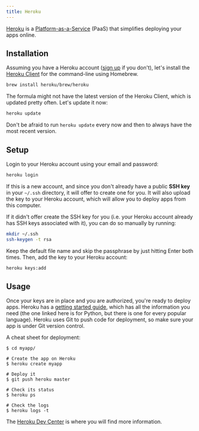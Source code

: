 ```yaml
---
title: Heroku
---
```



[Heroku](http://www.heroku.com/) is a [Platform-as-a-Service](http://en.wikipedia.org/wiki/Platform_as_a_service) (PaaS) that simplifies deploying your apps online.

## Installation

Assuming you have a Heroku account ([sign up](https://signup.heroku.com) if you don't), let's install the [Heroku Client](https://devcenter.heroku.com/articles/using-the-cli) for the command-line using Homebrew.

```sh
brew install heroku/brew/heroku
```

The formula might not have the latest version of the Heroku Client, which is updated pretty often. Let's update it now:

```sh
heroku update
```

Don't be afraid to run `heroku update` every now and then to always have the most recent version.

## Setup

Login to your Heroku account using your email and password:

```sh
heroku login
```

If this is a new account, and since you don't already have a public **SSH key** in your `~/.ssh` directory, it will offer to create one for you. It will also upload the key to your Heroku account, which will allow you to deploy apps from this computer.

If it didn't offer create the SSH key for you (i.e. your Heroku account already has SSH keys associated with it), you can do so manually by running:

```sh
mkdir ~/.ssh
ssh-keygen -t rsa
```

Keep the default file name and skip the passphrase by just hitting Enter both times. Then, add the key to your Heroku account:

```sh
heroku keys:add
```

## Usage

Once your keys are in place and you are authorized, you're ready to deploy apps. Heroku has a [getting started guide](https://devcenter.heroku.com/articles/python), which has all the information you need (the one linked here is for Python, but there is one for every popular language). Heroku uses Git to push code for deployment, so make sure your app is under Git version control.

A cheat sheet for deployment:

```console
$ cd myapp/

# Create the app on Heroku
$ heroku create myapp

# Deploy it
$ git push heroku master

# Check its status
$ heroku ps

# Check the logs
$ heroku logs -t
```

The [Heroku Dev Center](https://devcenter.heroku.com/) is where you will find more information.
